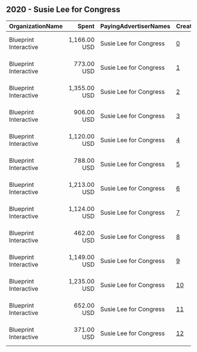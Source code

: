 ## 2020 - Susie Lee for Congress 
|OrganizationName|Spent|PayingAdvertiserNames|CreativeUrls|Impressions|Genders|AgeBrackets|CountryCodes|BillingAddresses|CandidateBallotInformation|
|:---|---:|:---|:---|---:|:---|:---|:---|:---|:---|
|Blueprint Interactive|1,166.00 USD|Susie Lee for Congress|[0](https://www.snap.com/political-ads/asset/b5af3fdbf9f47c4e3f598d3b0f518c079accb2bd8e5d3ba367737964edcc8631?mediaType=mp4)|192,651||18+|united states|"1730 Rhode Island Ave NW Suite 1014,Washington,20036,US"|Susie Lee for Congress|
|Blueprint Interactive|773.00 USD|Susie Lee for Congress|[1](https://www.snap.com/political-ads/asset/354e4716acef1f5c9d1dc93693e5a1b3c8efc28a8204858c5c3edefc606f8f6f?mediaType=mp4)|147,583|FEMALE|18-49|united states|"1730 Rhode Island Ave NW Suite 1014,Washington,20036,US"|Susie Lee for Congress|
|Blueprint Interactive|1,355.00 USD|Susie Lee for Congress|[2](https://www.snap.com/political-ads/asset/2e3f6d62a9492b64a4c7c6764ec2ead6fad855d2c696859f1dad68def1ffa889?mediaType=mp4)|253,255||18+|united states|"1730 Rhode Island Ave NW Suite 1014,Washington,20036,US"|Susie Lee for Congress|
|Blueprint Interactive|906.00 USD|Susie Lee for Congress|[3](https://www.snap.com/political-ads/asset/1d03ff903f7fcd333bcb447b003742ba9377497b0fa51b8d18461aeb5ef28aa7?mediaType=mp4)|162,165|FEMALE|18-49|united states|"1730 Rhode Island Ave NW Suite 1014,Washington,20036,US"|Susie Lee for Congress|
|Blueprint Interactive|1,120.00 USD|Susie Lee for Congress|[4](https://www.snap.com/political-ads/asset/1d03ff903f7fcd333bcb447b003742ba9377497b0fa51b8d18461aeb5ef28aa7?mediaType=mp4)|197,356||18+|united states|"1730 Rhode Island Ave NW Suite 1014,Washington,20036,US"|Susie Lee for Congress|
|Blueprint Interactive|788.00 USD|Susie Lee for Congress|[5](https://www.snap.com/political-ads/asset/99128b8607c39ddfd689514e6e75fbe1489c4f655f88f400b3d3993f7e439301?mediaType=mp4)|137,509|FEMALE|18-49|united states|"1730 Rhode Island Ave NW Suite 1014,Washington,20036,US"|Susie Lee for Congress|
|Blueprint Interactive|1,213.00 USD|Susie Lee for Congress|[6](https://www.snap.com/political-ads/asset/b5af3fdbf9f47c4e3f598d3b0f518c079accb2bd8e5d3ba367737964edcc8631?mediaType=mp4)|196,988|FEMALE|18-49|united states|"1730 Rhode Island Ave NW Suite 1014,Washington,20036,US"|Susie Lee for Congress|
|Blueprint Interactive|1,124.00 USD|Susie Lee for Congress|[7](https://www.snap.com/political-ads/asset/354e4716acef1f5c9d1dc93693e5a1b3c8efc28a8204858c5c3edefc606f8f6f?mediaType=mp4)|212,635||18+|united states|"1730 Rhode Island Ave NW Suite 1014,Washington,20036,US"|Susie Lee for Congress|
|Blueprint Interactive|462.00 USD|Susie Lee for Congress|[8](https://www.snap.com/political-ads/asset/fee38f70059269ce9a1cecee5f55f407cfd78e7c6e49c3b48bab373c1a949dc6?mediaType=mp4)|85,158|FEMALE|18-49|united states|"1730 Rhode Island Ave NW Suite 1014,Washington,20036,US"|Susie Lee for Congress|
|Blueprint Interactive|1,149.00 USD|Susie Lee for Congress|[9](https://www.snap.com/political-ads/asset/b042373b9d35f4d5c9a3c64ec8f61736a28a966e15e017be74c450490a1934f2?mediaType=mp4)|236,195|FEMALE|18-49|united states|"1730 Rhode Island Ave NW Suite 1014,Washington,20036,US"|Susie Lee for Congress|
|Blueprint Interactive|1,235.00 USD|Susie Lee for Congress|[10](https://www.snap.com/political-ads/asset/aa6e2668e8ee428225719d23c96c19617fb1df4e716d3c13605db22bc0b491e6?mediaType=mp4)|203,141||18+|united states|"1730 Rhode Island Ave NW Suite 1014,Washington,20036,US"|Susie Lee for Congress|
|Blueprint Interactive|652.00 USD|Susie Lee for Congress|[11](https://www.snap.com/political-ads/asset/aa6e2668e8ee428225719d23c96c19617fb1df4e716d3c13605db22bc0b491e6?mediaType=mp4)|113,304|FEMALE|18-49|united states|"1730 Rhode Island Ave NW Suite 1014,Washington,20036,US"|Susie Lee for Congress|
|Blueprint Interactive|371.00 USD|Susie Lee for Congress|[12](https://www.snap.com/political-ads/asset/fee38f70059269ce9a1cecee5f55f407cfd78e7c6e49c3b48bab373c1a949dc6?mediaType=mp4)|64,230||18+|united states|"1730 Rhode Island Ave NW Suite 1014,Washington,20036,US"|Susie Lee for Congress|
